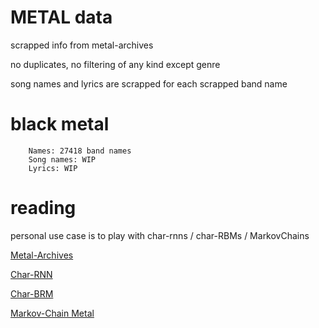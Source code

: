 # METAL data

scrapped info from metal-archives

no duplicates, no filtering of any kind except genre

song names and lyrics are scrapped for each scrapped band name

# black metal

        Names: 27418 band names
        Song names: WIP
        Lyrics: WIP


# reading

personal use case is to play with char-rnns / char-RBMs / MarkovChains

[Metal-Archives](http://metal-archives.com/)

[Char-RNN](https://karpathy.github.io/2015/05/21/rnn-effectiveness/)

[Char-BRM](https://colinmorris.github.io/blog/dreaming-rbms)

[Markov-Chain Metal](http://www.degeneratestate.org/posts/2016/Sep/12/heavy-metal-and-natural-language-processing-part-2/)
